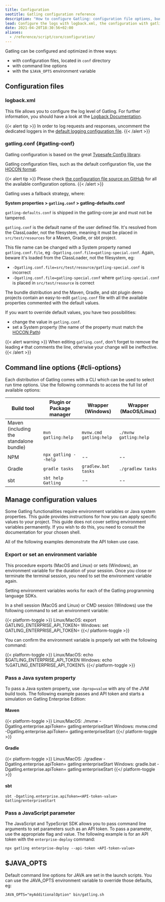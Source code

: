```yaml
---
title: Configuration
seotitle: Gatling configuration reference
description: "How to configure Gatling: configuration file options, bundle command line options, logging."
lead: Configure the logs with logback.xml, the configuration with gatling.conf, and the zip bundle command options
date: 2021-04-20T18:30:56+02:00
aliases:
  - /reference/script/core/configuration/
---
```


Gatling can be configured and optimized in three ways:

* with configuration files, located in `conf` directory
* with command line options
* with the `$JAVA_OPTS` environment variable

## Configuration files

### logback.xml

This file allows you to configure the log level of Gatling.
For further information, you should have a look at the [Logback Documentation](http://logback.qos.ch/manual/index.html).

{{< alert tip >}}
In order to log requests and responses, uncomment the dedicated loggers in the [default logging configuration file](https://github.com/gatling/gatling/blob/main/gatling-core/src/main/resources/logback.dummy).
{{< /alert >}}

### gatling.conf {#gatling-conf}

Gatling configuration is based on the great [Typesafe Config library](https://github.com/lightbend/config).

Gatling configuration files, such as the default configuration file, use the [HOCON format](https://github.com/lightbend/config/blob/master/HOCON.md).

{{< alert tip >}}
Please check [the configuration file source on GitHub](https://github.com/gatling/gatling/blob/main/gatling-core/src/main/resources/gatling-defaults.conf) for all the available configuration options.
{{< /alert >}}

Gatling uses a fallback strategy, where:

**System properties > `gatling.conf` > gatling-defaults.conf**

`gatling-defaults.conf` is shipped in the gatling-core jar and must not be tampered.

`gatling.conf` is the default name of the user defined file. It's resolved from the ClassLoader, not the filesystem, meaning it must be placed in `src/test/resources` for a Maven, Gradle, or sbt project.

This file name can be changed with a System property named `gatling.conf.file`, eg `-Dgatling.conf.file=gatling-special.conf`. Again, beware it's loaded from the ClassLoader, not the filesystem, eg:

* `-Dgatling.conf.file=src/test/resource/gatling-special.conf` is incorrect
* `-Dgatling.conf.file=gatling-special.conf` where `gatling-special.conf` is placed in `src/test/resource` is correct

The bundle distribution and the Maven, Gradle, and sbt plugin demo projects contain an easy-to-edit `gatling.conf` file with all the available properties commented with the default values.

If you want to override default values, you have two possibilities:

* change the value in `gatling.conf`.
* set a System property (the name of the property must match the [HOCON Path](https://github.com/typesafehub/config/blob/master/HOCON.md#paths-as-keys))

{{< alert warning >}}
When editing `gatling.conf`, don't forget to remove the leading `#` that comments the line, otherwise your change will be ineffective.
{{< /alert >}}

## Command line options {#cli-options}

Each distribution of Gatling comes with a CLI which can be used to select run time options. Use the following commands to access the full list of available options:

| Build tool                                   | Plugin or Package manager      | Wrapper (Windows)          | Wrapper (MacOS/Linux)    |
|----------------------------------------------|-----------------------|----------------------------|--------------------------|
| Maven </br>(including the standalone bundle) | `mvn gatling:help`    | `mvnw.cmd gatling:help`    | `./mvnw gatling:help`    |
| NPM                                          | `npx gatling --help`  |             --             |            --            |
| Gradle                                       | `gradle tasks` | `gradlew.bat tasks` | `./gradlew tasks` |
| sbt                                          | `sbt help Gatling`      |             --             |            --            |

## Manage configuration values

Some Gatling functionalities require environment variables or Java system properties. This guide provides instructions for how you can apply specific values to your project. This guide does not cover setting environment variables permanently. If you wish to do this, you need to consult the documentation for your chosen shell. 

All of the following examples demonstrate the API token use case.

### Export or set an environment variable 

This procedure exports (MacOS and Linux) or sets (Windows), an environment variable for the duration of your session. Once you close or terminate the terminal session, you need to set the environment variable again. 

Setting environment variables works for each of the Gatling programming language SDKs. 

In a shell session (MacOS and Linux) or CMD session (Windows) use the following command to set an environment variable:

{{< platform-toggle >}}
Linux/MacOS: export GATLING_ENTERPRISE_API_TOKEN=<API-token-value>
Windows: set GATLING_ENTERPRISE_API_TOKEN=<API-token-value>
{{</ platform-toggle >}}

You can confirm the environment variable is properly set with the following command: 

{{< platform-toggle >}}
Linux/MacOS: echo $GATLING_ENTERPRISE_API_TOKEN
Windows: echo %GATLING_ENTERPRISE_API_TOKEN%
{{</ platform-toggle >}}

### Pass a Java system property

To pass a Java system property, use `-Dprop=value` with any of the JVM build tools. The following example passes and API token and starts a simulation on Gatling Enterprise Edition:

#### Maven

{{< platform-toggle >}}
Linux/MacOS: ./mvnw -Dgatling.enterprise.apiToken=<API-token-value> gatling:enterpriseStart
Windows: mvnw.cmd -Dgatling.enterprise.apiToken=<API-token-value> gatling:enterpriseStart
{{</ platform-toggle >}}

#### Gradle

{{< platform-toggle >}}
Linux/MacOS: ./gradlew -Dgatling.enterprise.apiToken=<API-token-value> gatling:enterpriseStart
Windows: gradle.bat -Dgatling.enterprise.apiToken=<API-token-value> gatling:enterpriseStart
{{</ platform-toggle >}}

#### sbt

```
sbt -Dgatling.enterprise.apiToken=<API-token-value> Gatling/enterpriseStart
```

### Pass a JavaScript parameter 

The JavaScript and TypeScript SDK allows you to pass command line arguments to set parameters such as an API token. To pass a parameter, use the appropriate flag and value. The following example is for an API token with the `enterprise-deploy` command:

``` console
npx gatling enterprise-deploy --api-token <API-token-value>
```

## $JAVA_OPTS

Default command line options for JAVA are set in the launch scripts.
You can use the JAVA_OPTS environment variable to override those defaults, eg:

```console
JAVA_OPTS="myAdditionalOption" bin/gatling.sh
```
